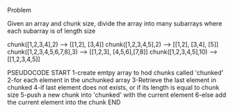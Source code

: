 Problem

Given an array and chunk size, divide the array into many subarrays where each subarray is of length size

chunk([1,2,3,4],2) --> [[1,2], [3,4]]
chunk([1,2,3,4,5],2) --> [[1,2], [3,4], [5]]
chunk([1,2,3,4,5,6,7,8],3) --> [[1,2,3], [4,5,6],[7,8]]
chunk([1,2,3,4,5],10) --> [[1,2,3,4,5]]

PSEUDOCODE
START
1-create emtpy array to hod chunks called 'chunked'
2-for each element in the unchunked array
3-Retrieve the last element in chunked
4-if last element does not exists, or if its length is equal to chunk size
5-push a new chunk into 'chunked' with the current element
6-else add the current element into the chunk
END

